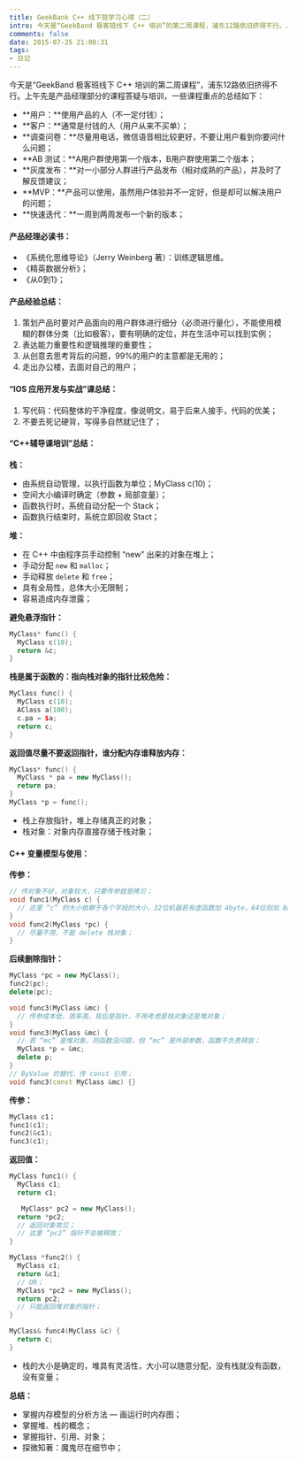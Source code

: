 ```yaml
---
title: GeekBank C++ 线下班学习心得（二）
intro: 今天是“GeekBand 极客班线下 C++ 培训”的第二周课程，浦东12路依旧挤得不行。上午先是产品经理部分的课程答疑与培训，一些课程重点的总结如下。
comments: false
date: 2015-07-25 21:08:31
tags:
- 日记
---
```


今天是“GeekBand 极客班线下 C++ 培训的第二周课程”，浦东12路依旧挤得不行。上午先是产品经理部分的课程答疑与培训，一些课程重点的总结如下：

* **用户：**使用产品的人（不一定付钱）；
* **客户：**通常是付钱的人（用户从来不买单）；
* **调查问卷：**尽量用电话，微信语音相比较更好，不要让用户看到你要问什么问题；
* **AB 测试：**A用户群使用第一个版本，B用户群使用第二个版本；
* **灰度发布：**对一小部分人群进行产品发布（相对成熟的产品），并及时了解反馈建议；
* **MVP：**产品可以使用，虽然用户体验并不一定好，但是却可以解决用户的问题；
* **快速迭代：**一周到两周发布一个新的版本；

#### 产品经理必读书：

* 《系统化思维导论》（Jerry Weinberg 著）：训练逻辑思维。
* 《精英数据分析》；
* 《从0到1》；

#### 产品经验总结：

1. 策划产品时要对产品面向的用户群体进行细分（必须进行量化），不能使用模糊的群体分类（比如极客），要有明确的定位，并在生活中可以找到实例；
2. 表达能力重要性和逻辑推理的重要性；
3. 从创意去思考背后的问题，99%的用户的主意都是无用的；
4. 走出办公楼，去面对自己的用户；



#### “IOS 应用开发与实战”课总结：

1. 写代码：代码整体的干净程度，像说明文，易于后来人接手，代码的优美；
2. 不要去死记硬背，写得多自然就记住了；



#### “C++辅导课培训”总结：

**栈：**

* 由系统自动管理，以执行函数为单位；MyClass c(10)；
* 空间大小编译时确定（参数 + 局部变量）；
* 函数执行时，系统自动分配一个 Stack；
* 函数执行结束时，系统立即回收 Stact；


**堆：**

* 在 C++ 中由程序员手动控制 “new” 出来的对象在堆上；
* 手动分配 `new` 和 `malloc`；
* 手动释放 `delete` 和 `free`；
* 具有全局性，总体大小无限制；
* 容易造成内存泄露；



**避免悬浮指针：**

```cpp
MyClass* func() {
  MyClass c(10);
  return &c;
}
```

**栈是属于函数的：指向栈对象的指针比较危险：**

```cpp
MyClass func() {
  MyClass c(10);
  AClass a(100);
  c.pa = $a;
  return c;
}
```

**返回值尽量不要返回指针，谁分配内存谁释放内存：**

```cpp
MyClass* func() {
  MyClass * pa = new MyClass();
  return pa;
}
MyClass *p = func();
```

* 栈上存放指针，堆上存储真正的对象；
* 栈对象：对象内存直接存储于栈对象；


#### C++ 变量模型与使用：

**传参：**

```cpp
// 传对象不好，对象较大，只要传参就是拷贝；
void func1(MyClass c) {
  // 这里 “c” 的大小依赖于各个字段的大小，32位机器若有虚函数加 4byte，64位则加 8byte；
}
void func2(MyClass *pc) {
  // 尽量不用，不能 delete 栈对象；
}
```

**后续删除指针：**

```cpp
MyClass *pc = new MyClass();
func2(pc);
delete(pc);
```

```cpp
void func3(MyClass &mc) {
  // 传参成本低，效率高，背后是指针，不用考虑是栈对象还是堆对象；
}
void func3(MyClass &mc) {
  // 若 “mc” 是堆对象，则函数没问题，但 “mc” 是外部参数，函数不负责释放；
  MyClass *p = &mc;
  delete p;
}
// ByValue 的替代，传 const 引用；
void func3(const MyClass &mc) {}
```

**传参：**


```cpp
MyClass c1；
func1(c1);
func2(&c1);
func3(c1);	
```

**返回值：**

```cpp
MyClass func1() {
  MyClass c1;
  return c1;

   MyClass* pc2 = new MyClass();
  return *pc2;
  // 返回对象常见；
  // 这里 “pc2” 指针不会被释放；
}

MyClass *func2() {
  MyClass c1;
  return &c1;
  // OR；
  MyClass *pc2 = new MyClass();
  return pc2;
  // 只能返回堆对象的指针；
}

MyClass& func4(MyClass &c) {
  return c;
}	
```

* 栈的大小是确定的，堆具有灵活性，大小可以随意分配，没有栈就没有函数，没有变量；

**总结：**

* 掌握内存模型的分析方法 — 画运行时内存图；
* 掌握堆、栈的概念；
* 掌握指针、引用、对象；
* 探微知著：魔鬼尽在细节中；
